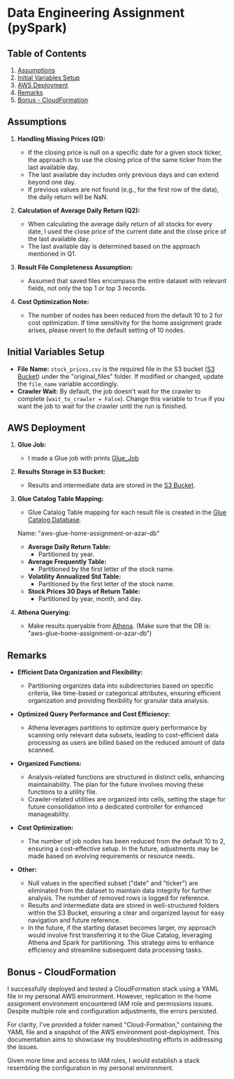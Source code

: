 # Data Engineering Assignment (pySpark)

## Table of Contents
1. [Assumptions](#assumptions)
2. [Initial Variables Setup](#initial-variables-setup)
3. [AWS Deployment](#aws-deployment)
4. [Remarks](#remarks)
5. [Bonus - CloudFormation](#bonus---cloudformation)

## Assumptions
1. **Handling Missing Prices (Q1):**
   - If the closing price is null on a specific date for a given stock ticker, the approach is to use the closing price of the same ticker from the last available day.
   - The last available day includes only previous days and can extend beyond one day.
   - If previous values are not found (e.g., for the first row of the data), the daily return will be NaN.

2. **Calculation of Average Daily Return (Q2):**
   - When calculating the average daily return of all stocks for every date, I used the close price of the current date and the close price of the last available day.
   - The last available day is determined based on the approach mentioned in Q1.

3. **Result File Completeness Assumption:**
   - Assumed that saved files encompass the entire dataset with relevant fields, not only the top 1 or top 3 records.

4. **Cost Optimization Note:**
   - The number of nodes has been reduced from the default 10 to 2 for cost optimization. If time sensitivity for the home assignment grade arises, please revert to the default setting of 10 nodes.

## Initial Variables Setup
- **File Name:** `stock_prices.csv` is the required file in the S3 bucket ([S3 Bucket](https://s3.console.aws.amazon.com/s3/buckets/aws-glue-home-assignment-or-azar?region=us-east-1&bucketType=general&tab=objects)) under the "original_files" folder. If modified or changed, update the `file_name` variable accordingly.
- **Crawler Wait:** By default, the job doesn't wait for the crawler to complete (`wait_to_crawler = False`). Change this variable to `True` if you want the job to wait for the crawler until the run is finished.

## AWS Deployment
1. **Glue Job:**
   - I made a Glue job with prints [Glue_Job](https://us-east-1.console.aws.amazon.com/gluestudio/home?region=us-east-1#/editor/job/aws-glue-home-assignment-or-azar/script)

2. **Results Storage in S3 Bucket:**
   - Results and intermediate data are stored in the [S3 Bucket](https://s3.console.aws.amazon.com/s3/buckets/aws-glue-home-assignment-or-azar?region=us-east-1&bucketType=general&tab=objects).

3. **Glue Catalog Table Mapping:**
   - Glue Catalog Table mapping for each result file is created in the [Glue Catalog Database](https://us-east-1.console.aws.amazon.com/glue/home?region=us-east-1#/v2/data-catalog/databases/view/aws-glue-home-assignment-or-azar-db?catalogId=249751718460). 
      
   Name: "aws-glue-home-assignment-or-azar-db"
      - **Average Daily Return Table:**
         - Partitioned by year.
      - **Average Frequently Table:**
         - Partitioned by the first letter of the stock name.
      - **Volatility Annualized Std Table:**
         - Partitioned by the first letter of the stock name.
      - **Stock Prices 30 Days of Return Table:**
         - Partitioned by year, month, and day.

4. **Athena Querying:**
   - Make results queryable from [Athena](https://us-east-1.console.aws.amazon.com/athena/home?region=us-east-1#/query-editor). (Make sure that the DB is: "aws-glue-home-assignment-or-azar-db")

## Remarks
- **Efficient Data Organization and Flexibility:** 
   - Partitioning organizes data into subdirectories based on specific criteria, like time-based or categorical attributes, ensuring efficient organization and providing flexibility for granular data analysis.

- **Optimized Query Performance and Cost Efficiency:** 
   - Athena leverages partitions to optimize query performance by scanning only relevant data subsets, leading to cost-efficient data processing as users are billed based on the reduced amount of data scanned.

- **Organized Functions:**
   - Analysis-related functions are structured in distinct cells, enhancing maintainability. The plan for the future involves moving these functions to a utility file.
   - Crawler-related utilities are organized into cells, setting the stage for future consolidation into a dedicated controller for enhanced manageability.

- **Cost Optimization:**
   - The number of job nodes has been reduced from the default 10 to 2, ensuring a cost-effective setup. In the future, adjustments may be made based on evolving requirements or resource needs.

- **Other:**
   - Null values in the specified subset ("date" and "ticker") are eliminated from the dataset to maintain data integrity for further analysis. The number of removed rows is logged for reference.
   - Results and intermediate data are stored in well-structured folders within the S3 Bucket, ensuring a clear and organized layout for easy navigation and future reference.
   - In the future, if the starting dataset becomes larger, my approach would involve first transferring it to the Glue Catalog, leveraging Athena and Spark for partitioning. This strategy aims to enhance efficiency and streamline subsequent data processing tasks.

## Bonus - CloudFormation

I successfully deployed and tested a CloudFormation stack using a YAML file in my personal AWS environment. However, replication in the home assignment environment encountered IAM role and permissions issues. Despite multiple role and configuration adjustments, the errors persisted.

For clarity, I've provided a folder named "Cloud-Formation," containing the YAML file and a snapshot of the AWS environment post-deployment. This documentation aims to showcase my troubleshooting efforts in addressing the issues.

Given more time and access to IAM roles,  I would establish a stack resembling the configuration in my personal environment.
